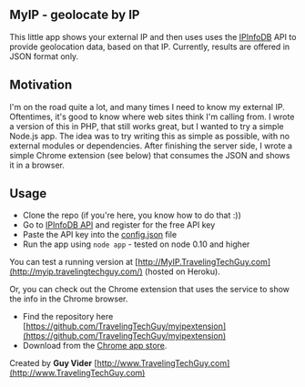 MyIP - geolocate by IP
----------------------

This little app shows your external IP and then uses uses the [IPInfoDB](http://ipinfodb.com/) API to provide geolocation data, based on that IP.
Currently, results are offered in JSON format only.

Motivation
----------
I'm on the road quite a lot, and many times I need to know my external IP. Oftentimes, it's good to know where web sites think I'm calling from.
I wrote a version of this in PHP, that still works great, but I wanted to try a simple Node.js app. The idea was to try writing this as simple as possible, with no external modules or dependencies. After finishing the server side, I wrote a simple Chrome extension (see below) that consumes the JSON and shows it in a browser.

Usage
-----
 + Clone the repo (if you're here, you know how to do that :))
 + Go to [IPInfoDB API](http://ipinfodb.com/register.php) and register for the free API key
 + Paste the API key into the [config.json](https://github.com/TravelingTechGuy/myip/blob/github/config.json) file
 + Run the app using `node app` - tested on node 0.10 and higher


You can test a running version at [http://MyIP.TravelingTechGuy.com](http://myip.travelingtechguy.com/) (hosted on Heroku).

Or, you can check out the Chrome extension that uses the service to show the info in the Chrome browser.
 - Find the repository here [https://github.com/TravelingTechGuy/myipextension](https://github.com/TravelingTechGuy/myipextension) 
 - Download from the [Chrome app store](https://chrome.google.com/webstore/detail/my-ip/lejbibljgiojigkpkhmdgdhmiaddgidd?hl=en-US&gl=US).

Created by **Guy Vider** [http://www.TravelingTechGuy.com](http://www.TravelingTechGuy.com)